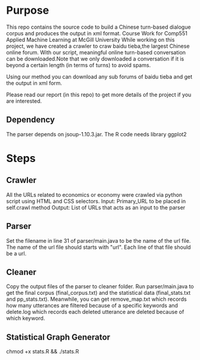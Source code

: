 # Purpose
This repo contains the source code to build a Chinese turn-based dialogue corpus
and produces the output in xml format.
Course Work for Comp551 Applied Machine Learning at McGill University
While working on this project, we have created a crawler to craw baidu tieba,the largest Chinese online forum.
With our script, meaningful online turn-based conversation can be downloaded.Note that we only downloaded a conversation if it is beyond a certain length (in terms of turns) to avoid spams.

Using our method you can download any sub forums of baidu tieba and get the output in xml form.

Please read our report (in this repo) to get more details of the project if you are interested. 

## Dependency

The parser depends on jsoup-1.10.3.jar.
The R code needs library ggplot2


# Steps

## Crawler

All the URLs related to economics or economy were crawled via python script using HTML and CSS selectors.
Input: Primary_URL to be placed in self.crawl method 
Output: List of URLs that acts as an input to the parser


## Parser

Set the filename in line 31 of parser/main.java to be the name of the url file. The name of the url file should starts with "url". Each line of that file should be a url.

## Cleaner

Copy the output files of the parser to cleaner folder. Run parser/main.java to get the final corpus (final_corpus.txt) and the statistical data (final_stats.txt and pp_stats.txt). Meanwhile, you can get remove_map.txt which records how many utterances are filtered because of a specific keywords and delete.log which records each deleted utterance are deleted because of which keyword.

## Statistical Graph Generator
chmod +x stats.R && ./stats.R
